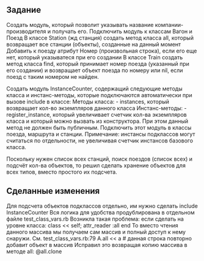 ## Задание

Создать модуль, который позволит указывать название компании-производителя и получать его. Подключить модуль к классам Вагон и Поезд
В классе Station (жд станция) создать метод класса all, который возвращает все станции (объекты), созданные на данный момент
Добавить к поезду атрибут Номер (произвольная строка), если его еще нет, который указыватеся при его создании
В классе Train создать метод класса find, который принимает номер поезда (указанный при его создании) и возвращает объект поезда по номеру или nil, если поезд с таким номером не найден.


Создать модуль InstanceCounter, содержащий следующие методы класса и инстанс-методы, которые подключаются автоматически при вызове include в классе:
Методы класса:
       - instances, который возвращает кол-во экземпляров данного класса
Инстанс-методы:
       - register_instance, который увеличивает счетчик кол-ва экземпляров класса и который можно вызвать из конструктора. При этом данный метод не должен быть публичным.
Подключить этот модуль в классы поезда, маршрута и станции.
Примечание: инстансы подклассов могут считаться по отдельности, не увеличивая счетчик инстансов базового класса. 

Поскольку нужен список всех станций, поиск поездов (список всех) и подсчёт кол-ва объектов, то решил сделать хранение объектов для всех типов, вместо простого их подсчета.

## Сделанные изменения

Для подсчета объектов подклассов отдельно, им нужно сделать include InstanceCounter
Вся логика для удобства продублирована в отдельном файле test_class_vars.rb
Возникла такая проблема: если сделать на уровне класса: 
class << self; attr_reader :all end
То вместо чтения данного массива мы получаем сам массив и полный доступ к нему снаружи.
См. test_class_vars.rb:79
A.all << a # данная строка повторно добавит объект в массив
Исправил это возвращая копию массива в методе all: @all.clone